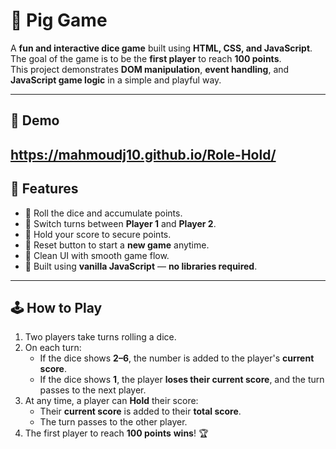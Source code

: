# 🎲 Pig Game

A **fun and interactive dice game** built using **HTML, CSS, and JavaScript**.  
The goal of the game is to be the **first player** to reach **100 points**.  
This project demonstrates **DOM manipulation**, **event handling**, and **JavaScript game logic** in a simple and playful way.

---

## 📸 Demo
https://mahmoudj10.github.io/Role-Hold/
---

## 🚀 Features
- 🎲 Roll the dice and accumulate points.
- 🔄 Switch turns between **Player 1** and **Player 2**.
- 🛑 Hold your score to secure points.
- 🔄 Reset button to start a **new game** anytime.
- 🧩 Clean UI with smooth game flow.
- 🧠 Built using **vanilla JavaScript** — **no libraries required**.

---

## 🕹️ How to Play
1. Two players take turns rolling a dice.
2. On each turn:
   - If the dice shows **2–6**, the number is added to the player's **current score**.
   - If the dice shows **1**, the player **loses their current score**, and the turn passes to the next player.
3. At any time, a player can **Hold** their score:
   - Their **current score** is added to their **total score**.
   - The turn passes to the other player.
4. The first player to reach **100 points** **wins**! 🏆


